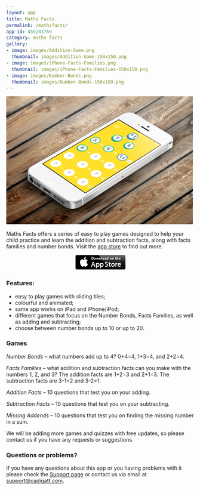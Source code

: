 ```yaml
---
layout: app
title: Maths Facts
permalink: /mathsfacts/
app-id: 459281769
category: maths-facts
gallery:
- image: images/Addition-Game.png
  thumbnail: images/Addition-Game-150x150.png
- image: images/iPhone-Facts-Families.png
  thumbnail: images/iPhone-Facts-Families-150x150.png
- image: images/Number-Bonds.png
  thumbnail: images/Number-Bonds-150x150.png
---
```

![MathsFacts product](/assets/images/mathsfacts/product.png)

Maths Facts offers a series of easy to play games designed to help your child practice and learn the addition and subtraction facts, along with facts families and number bonds. Visit the [app store](http://appstore.com/robclarke/mathsfacts) to find out more.

<p style="text-align: center;"><a href="http://appstore.com/robclarke/mathsfacts"><img class="aligncenter" title="Available on the iPhone App Store" alt="Available on the iPhone App Store" src="/assets/images/Download_on_the_App_Store_Badge_US-UK_135x40.png" width="135" height="40"></a></p>

### Features:

- easy to play games with sliding tiles;
- colourful and animated;
- same app works on iPad and iPhone/iPod;
- different games that focus on the Number Bonds, Facts Families, as well as adding and subtracting;
- choose between number bonds up to 10 or up to 20.

### Games


_Number Bonds_ – what numbers add up to 4? 0+4=4, 1+3=4, and 2+2=4.

_Facts Families –_ what addition and subtraction facts can you make with the numbers 1, 2, and 3? The addition facts are 1+2=3 and 2+1=3. The subtraction facts are 3-1=2 and 3-2=1.

_Addition Facts –_ 10 questions that test you on your adding.

_Subtraction Facts –_ 10 questions that test you on your subtracting.

_Missing Addends –_ 10 questions that test you on finding the missing number in a sum.

We will be adding more games and quizzes with free updates, so please contact us if you have any requests or suggestions.


### Questions or problems?


If you have any questions about this app or you having problems with it please check the [Support page](/mathsfacts/support/) or contact us via email at [support@cadigatt.com](mailto:support@cadigatt.com).
